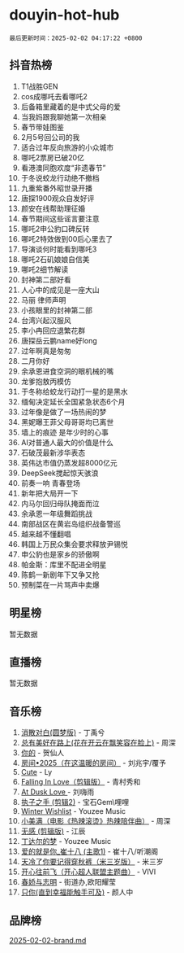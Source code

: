 # douyin-hot-hub

`最后更新时间：2025-02-02 04:17:22 +0800`

## 抖音热榜

1. T1战胜GEN
1. cos成哪吒去看哪吒2
1. 后备箱里藏着的是中式父母的爱
1. 当我妈跟我聊她第一次相亲
1. 春节带娃图鉴
1. 2月5号回公司的我
1. 适合过年反向旅游的小众城市
1. 哪吒2票房已破20亿
1. 看港澳同胞欢度“非遗春节”
1. 于冬说蛟龙行动绝不撤档
1. 九重紫番外昭世录开播
1. 唐探1900观众自发好评
1. 颜安在线帮助理征婚
1. 春节期间这些谣言要注意
1. 哪吒2申公豹口碑反转
1. 哪吒2特效做到00后心里去了
1. 导演谈何时能看到哪吒3
1. 哪吒2石矶娘娘自信美
1. 哪吒2细节解读
1. 封神第二部好看
1. 人心中的成见是一座大山
1. 马丽 律师声明
1. 小孩眼里的封神第二部
1. 台湾兴起汉服风
1. 李小冉回应退繁花群
1. 唐探岳云鹏name好long
1. 过年啊真是匆匆
1. 二月你好
1. 余承恩进食空洞的眼机械的嘴
1. 龙爹抱敖丙模仿
1. 于冬称给蛟龙行动打一星的是黑水
1. 缅甸决定延长全国紧急状态6个月
1. 过年像是做了一场热闹的梦
1. 黑妮曝王菲父母哥哥均已离世
1. 墙上的痕迹 是年少时的心事
1. AI对普通人最大的价值是什么
1. 石破茂最新涉华表态
1. 英伟达市值仍蒸发超8000亿元
1. DeepSeek搅起惊天骇浪
1. 前奏一响 青春登场
1. 新年把大局开一下
1. 内马尔回归母队掩面而泣
1. 余承恩一年级舞蹈挑战
1. 南部战区在黄岩岛组织战备警巡
1. 越来越不懂翻唱
1. 韩国上万民众集会要求释放尹锡悦
1. 申公豹也是家乡的骄傲啊
1. 帕金斯：库里不配进全明星
1. 陈鹤一新剧年下又争又抢
1. 预制菜在一片骂声中卖爆

## 明星榜

暂无数据

## 直播榜

暂无数据

## 音乐榜

1. [消散对白(圆梦版)](https://sf5-hl-cdn-tos.douyinstatic.com/obj/tos-cn-ve-2774/og4jB5I5IizzoZVAAAzWgBMAsMDWoArfwBOiFs) - 丁禹兮
1. [总有美好在路上(花在开云在飘笑容在脸上)](https://sf5-hl-cdn-tos.douyinstatic.com/obj/tos-cn-ve-2774/oU5u7NwtfBIvaNhoQBszOvAlRiAoiWAVVyBMq4) - 周深
1. [你的](https://sf5-hl-cdn-tos.douyinstatic.com/obj/tos-cn-ve-2774/oYuIeKf42jB7sEV6B2upMdpYAgfrQWj0FeRegh) - 贺仙人
1. [房间•2025（在这温暖的房间）](https://sf5-hl-cdn-tos.douyinstatic.com/obj/tos-cn-ve-2774/oMzJcnT8BgIetASeBfwfEeBQVNfACiCifhfZP7g) - 刘兆宇/覆予
1. [Cute](https://sf5-hl-cdn-tos.douyinstatic.com/obj/tos-cn-ve-2774/o4IbIzHWKAAB4wsS5qMBRiiAlEBGTpQRNfFvuo) - Ly
1. [Falling In Love（剪辑版）](https://sf5-hl-cdn-tos.douyinstatic.com/obj/tos-cn-ve-2774/o8ajpA8zzgBPahbBIO8AcKGBLJezFCRd1wfP9f) - 青村秀和
1. [ At Dusk  Love ](https://sf5-hl-cdn-tos.douyinstatic.com/obj/tos-cn-ve-2774/o8CrpCf5CaYgI4ZrtQgMQAFEfuGqNnRSDQAPBc) - 刘嗨雨
1. [执子之手 (剪辑2)](https://sf5-hl-cdn-tos.douyinstatic.com/obj/tos-cn-ve-2774/oUoZLQjCc31XzqsBnBQUNgeKtYPBcgbFDwtfcu) - 宝石Gem\哩哩
1. [Winter Wishlist](https://sf5-hl-cdn-tos.douyinstatic.com/obj/tos-cn-ve-2774/oIIgUOeamCFCVAzxN6MFRLIBlLGpUqQxeeHrLE) - Youzee Music
1. [小美满（电影《热辣滚烫》热辣陪伴曲）](https://sf6-cdn-tos.douyinstatic.com/obj/tos-cn-ve-2774/o0GAn2lSgfZIDUgtevCGDQYnFg4CwnrBaxbTZL) - 周深
1. [无感 (剪辑版)](https://sf5-hl-cdn-tos.douyinstatic.com/obj/tos-cn-ve-2774/o0eIsUzJBDlQaQFC5OFlgbMEZC1TFYBftOBn6p) - 江辰
1. [丁达尔的梦](https://sf5-hl-cdn-tos.douyinstatic.com/obj/tos-cn-ve-2774/oMU3WirUZBVQkAC9ccG5P2IQirziZM2RTInUY) - Youzee Music
1. [爱的就是你_崔十八 (主歌1)](https://sf5-hl-cdn-tos.douyinstatic.com/obj/tos-cn-ve-2774/oI5BO5DhFZ6UTcNCnZaOCBLtZ7WIMQGfgnXf5E) - 崔十八/听潮阁
1. [天冷了你要记得穿秋裤（米三岁版）](https://sf5-hl-cdn-tos.douyinstatic.com/obj/tos-cn-ve-2774/oQlIwVIDWiZ6BQilAorS7MA0AgCkQDvcZAdm1) - 米三岁
1. [开心往前飞（开心超人联盟主题曲）](https://sf5-hl-cdn-tos.douyinstatic.com/obj/tos-cn-ve-2774/9d8fb7c82cf1421fb93a9fe925275e0a) - VIVI
1. [春娇与志明](https://sf5-hl-cdn-tos.douyinstatic.com/obj/tos-cn-ve-2774/e530d8fceb7044b39707d7f9ff54add1) - 街道办,欧阳耀莹
1. [只你(直到幸福能触手可及)](https://sf5-hl-cdn-tos.douyinstatic.com/obj/tos-cn-ve-2774/o0lBkRDzFTeaVSUz3ZZSCBVtZ5DIMQGfgmEAuE) - 颜人中

## 品牌榜

[2025-02-02-brand.md](2025-02-02-brand.md)
